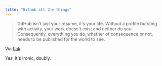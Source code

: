 ```yaml
---
title: "Github all the things"
---
```


> GitHub isn't just your resume, it's your life. Without a profile bursting
> with activity, your work doesn't exist and neither do you. Consequently,
> everything you do, whether of consequence or not, needs to be published for
> the world to see.

Via [flak][flak].

Yes, it's ironic, doubly.

[flak]: http://www.tedunangst.com/flak/post/when-i-wore-a-younger-fools-cap
